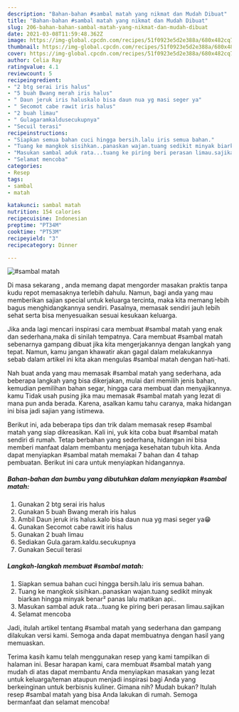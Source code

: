 ```yaml
---
description: "Bahan-bahan #sambal matah yang nikmat dan Mudah Dibuat"
title: "Bahan-bahan #sambal matah yang nikmat dan Mudah Dibuat"
slug: 206-bahan-bahan-sambal-matah-yang-nikmat-dan-mudah-dibuat
date: 2021-03-08T11:59:48.362Z
image: https://img-global.cpcdn.com/recipes/51f0923e5d2e388a/680x482cq70/sambal-matah-foto-resep-utama.jpg
thumbnail: https://img-global.cpcdn.com/recipes/51f0923e5d2e388a/680x482cq70/sambal-matah-foto-resep-utama.jpg
cover: https://img-global.cpcdn.com/recipes/51f0923e5d2e388a/680x482cq70/sambal-matah-foto-resep-utama.jpg
author: Celia Ray
ratingvalue: 4.1
reviewcount: 5
recipeingredient:
- "2 btg serai iris halus"
- "5 buah Bwang merah iris halus"
- " Daun jeruk iris haluskalo bisa daun nua yg masi seger ya"
- " Secomot cabe rawit iris halus"
- "2 buah limau"
- " Gulagaramkaldusecukupnya"
- "Secuil terasi"
recipeinstructions:
- "Siapkan semua bahan cuci hingga bersih.lalu iris semua bahan."
- "Tuang ke mangkok sisihkan..panaskan wajan.tuang sedikit minyak biarkan hingga minyak benar² panas lalu matikan api.."
- "Masukan sambal aduk rata...tuang ke piring beri perasan limau.sajikan"
- "Selamat mencoba"
categories:
- Resep
tags:
- sambal
- matah

katakunci: sambal matah 
nutrition: 154 calories
recipecuisine: Indonesian
preptime: "PT34M"
cooktime: "PT53M"
recipeyield: "3"
recipecategory: Dinner

---
```



![#sambal matah](https://img-global.cpcdn.com/recipes/51f0923e5d2e388a/680x482cq70/sambal-matah-foto-resep-utama.jpg)

Di masa  sekarang , anda memang dapat mengorder masakan praktis tanpa kudu repot memasaknya terlebih dahulu. Namun, bagi anda yang mau memberikan sajian special untuk keluarga tercinta, maka kita memang lebih bagus menghidangkannya sendiri. Pasalnya, memasak sendiri jauh lebih sehat serta bisa menyesuaikan sesuai kesukaan keluarga.

Jika anda lagi mencari inspirasi cara membuat #sambal matah yang enak dan sederhana,maka di sinilah tempatnya. Cara membuat #sambal matah  sebenarnya gampang dibuat jika kita mengerjakannya dengan langkah yang tepat. Namun, kamu jangan khawatir akan gagal dalam melakukannya 
sebab dalam artikel ini kita akan mengulas #sambal matah dengan hati-hati.  



Nah buat anda yang mau memasak #sambal matah yang sederhana, ada beberapa langkah yang bisa dikerjakan, mulai dari memilih jenis bahan, kemudian pemilihan bahan segar, hingga cara membuat dan menyajikannya. kamu Tidak usah pusing jika mau memasak #sambal matah yang lezat di mana pun anda berada. Karena, asalkan kamu  tahu caranya, maka hidangan ini bisa jadi sajian yang istimewa.

Berikut ini, ada beberapa tips dan trik dalam memasak resep #sambal matah yang siap dikreasikan. Kali ini, yuk kita coba buat #sambal matah sendiri di rumah. Tetap berbahan yang sederhana, hidangan ini bisa memberi manfaat dalam membantu menjaga kesehatan tubuh kita. Anda dapat menyiapkan #sambal matah memakai 7 bahan dan 4 tahap pembuatan. Berikut ini cara untuk menyiapkan hidangannya.

<!--inarticleads1-->

##### Bahan-bahan dan bumbu yang dibutuhkan dalam menyiapkan #sambal matah:

1. Gunakan 2 btg serai iris halus
1. Gunakan 5 buah Bwang merah iris halus
1. Ambil  Daun jeruk iris halus.kalo bisa daun nua yg masi seger ya😁
1. Gunakan  Secomot cabe rawit iris halus
1. Gunakan 2 buah limau
1. Sediakan  Gula.garam.kaldu.secukupnya
1. Gunakan Secuil terasi




<!--inarticleads2-->

##### Langkah-langkah membuat #sambal matah:

1. Siapkan semua bahan cuci hingga bersih.lalu iris semua bahan.
1. Tuang ke mangkok sisihkan..panaskan wajan.tuang sedikit minyak biarkan hingga minyak benar² panas lalu matikan api..
1. Masukan sambal aduk rata...tuang ke piring beri perasan limau.sajikan
1. Selamat mencoba




Jadi, itulah artikel tentang  #sambal matah  yang sederhana dan gampang dilakukan versi kami. Semoga anda dapat membuatnya dengan hasil yang memuaskan. 

Terima kasih kamu telah menggunakan resep yang kami tampilkan di halaman ini. Besar harapan kami, cara membuat  #sambal matah yang mudah di atas dapat membantu Anda menyiapkan masakan yang lezat untuk keluarga/teman ataupun menjadi inspirasi bagi Anda yang berkeinginan untuk berbisnis kuliner. Gimana nih? Mudah bukan? Itulah resep #sambal matah yang bisa Anda lakukan di rumah. Semoga bermanfaat dan selamat mencoba!

